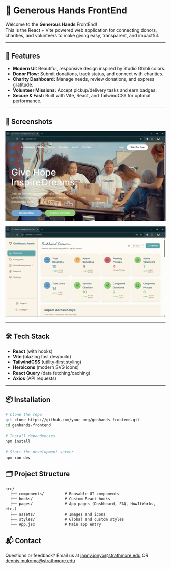 # 🌱 Generous Hands FrontEnd

Welcome to the **Generous Hands** FrontEnd!  
This is the React + Vite powered web application for connecting donors, charities, and volunteers to make giving easy, transparent, and impactful.

---

## 🚀 Features

- **Modern UI:** Beautiful, responsive design inspired by Studio Ghibli colors.
- **Donor Flow:** Submit donations, track status, and connect with charities.
- **Charity Dashboard:** Manage needs, review donations, and express gratitude.
- **Volunteer Missions:** Accept pickup/delivery tasks and earn badges.
- **Secure & Fast:** Built with Vite, React, and TailwindCSS for optimal performance.

---

## 📸 Screenshots 

![Landing Page](./public/landing-page.png)

![Dashboard Preview](./public/dashboard-preview.png)

---

## 🛠️ Tech Stack

- **React** (with hooks)
- **Vite** (blazing fast dev/build)
- **TailwindCSS** (utility-first styling)
- **Heroicons** (modern SVG icons)
- **React Query** (data fetching/caching)
- **Axios** (API requests)

---

## 📦 Installation

```bash
# Clone the repo
git clone https://github.com/your-org/genhands-frontend.git
cd genhands-frontend

# Install dependencies
npm install

# Start the development server
npm run dev
```

## 🗂️ Project Structure

```
src/
  ├── components/         # Reusable UI components
  ├── hooks/              # Custom React hooks
  ├── pages/              # App pages (Dashboard, FAQ, HowItWorks, etc.)
  ├── assets/             # Images and icons
  ├── styles/             # Global and custom styles
  └── App.jsx             # Main app entry
```

## 📬 Contact

Questions or feedback?
Email us at [janny.jonyo@strathmore.edu](mailto:janny.jonyo@strathmore.edu) OR [dennis.mukoma@strathmore.edu](mailto:dennis.mukoma@strathmore.edu)
